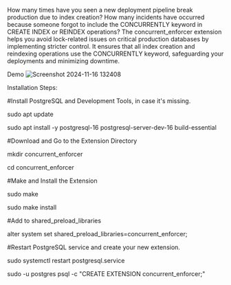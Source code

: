 How many times have you seen a new deployment pipeline break production due to index creation? 
How many incidents have occurred because someone forgot to include the CONCURRENTLY keyword in CREATE INDEX or REINDEX operations? 
The concurrent_enforcer extension helps you avoid lock-related issues on critical production databases by implementing stricter control. It ensures that all index creation and reindexing operations use the CONCURRENTLY keyword, safeguarding your deployments and minimizing downtime.

Demo
![Screenshot 2024-11-16 132408](https://github.com/user-attachments/assets/7e7d57ae-724c-4f20-a446-d66e061fd0eb)





Installation Steps:

#Install PostgreSQL and Development Tools, in case it's missing.

sudo apt update

sudo apt install -y postgresql-16 postgresql-server-dev-16 build-essential

#Download and Go to the Extension Directory

mkdir concurrent_enforcer

cd concurrent_enforcer

#Make and Install the Extension

sudo make

sudo make install

#Add to shared_preload_libraries

alter system set shared_preload_libraries=concurrent_enforcer;

#Restart PostgreSQL service and create your new extension.

sudo systemctl restart postgresql.service

sudo -u postgres psql -c "CREATE EXTENSION concurrent_enforcer;"

